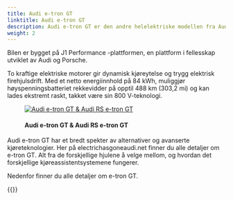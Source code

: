 ```yaml
---
title: Audi e-tron GT
linktitle: Audi e-tron GT
description: Audi e-tron GT er den andre helelektriske modellen fra Audi. Med Audi RS e-tron GT-versjonen har Audi laget sin kraftigste RS-modell noensinne. Og designet gjør den til en av de vakreste bilene i vår tid.
weight: 2
---
```

<!-- markdownlint-disable MD033 -->
Bilen er bygget på J1 Performance -plattformen, en plattform i fellesskap utviklet av Audi og Porsche.

To kraftige elektriske motorer gir dynamisk kjøreytelse og trygg elektrisk firehjulsdrift. Med et netto energiinnhold på 84 kWh, muliggjør høyspenningsbatteriet rekkevidder på opptil 488 km (303,2 mi) og kan lades ekstremt raskt, takket være sin 800 V-teknologi.

<figure>
    <a href="https://media.electrichasgoneaudi.net/multimedia/models/e-tron-gt/variants/variants.jpg">
        <img src="https://media.electrichasgoneaudi.net/multimedia/models/e-tron-gt/variants/variantss.jpg"
        class="img-fluid" alt="Audi e-tron GT & Audi RS e-tron GT" title="Audi e-tron GT & Audi RS e-tron GT">
    </a>
    <figcaption><h4>Audi e-tron GT & Audi RS e-tron GT</h4></figcaption>
</figure>

Audi e-tron GT har et bredt spekter av alternativer og avanserte kjøreteknologier. Her på electrichasgoneaudi.net finner du alle detaljer om e-tron GT. Alt fra de forskjellige hjulene å velge mellom, og hvordan det forskjellige kjøreassistentsystemene fungerer.

Nedenfor finner du alle detaljer om e-tron GT. 

{{<children description="true" />}}
